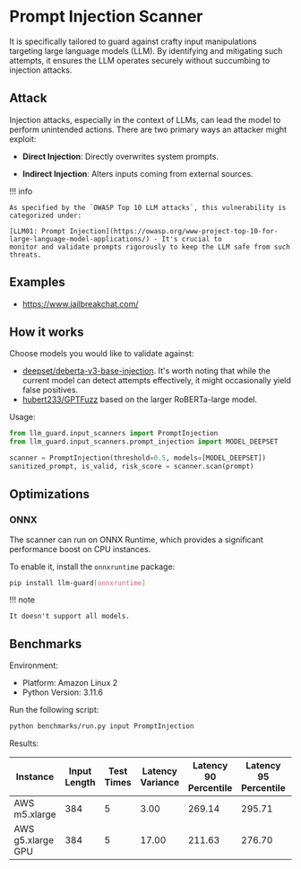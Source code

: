 # Prompt Injection Scanner

It is specifically tailored to guard against crafty input manipulations targeting large
language models (LLM). By identifying and mitigating such attempts, it ensures the LLM operates securely without
succumbing to injection attacks.

## Attack

Injection attacks, especially in the context of LLMs, can lead the model to perform unintended actions. There are two
primary ways an attacker might exploit:

- **Direct Injection**: Directly overwrites system prompts.

- **Indirect Injection**: Alters inputs coming from external sources.

!!! info

    As specified by the `OWASP Top 10 LLM attacks`, this vulnerability is categorized under:

    [LLM01: Prompt Injection](https://owasp.org/www-project-top-10-for-large-language-model-applications/) - It's crucial to
    monitor and validate prompts rigorously to keep the LLM safe from such threats.

## Examples

- https://www.jailbreakchat.com/

## How it works

Choose models you would like to validate against:

- [deepset/deberta-v3-base-injection](https://huggingface.co/deepset/deberta-v3-base-injection). It's worth noting
  that while the current model can detect attempts effectively, it might occasionally yield false positives.
- [hubert233/GPTFuzz](https://huggingface.co/hubert233/GPTFuzz) based on the larger RoBERTa-large model.

Usage:

```python
from llm_guard.input_scanners import PromptInjection
from llm_guard.input_scanners.prompt_injection import MODEL_DEEPSET

scanner = PromptInjection(threshold=0.5, models=[MODEL_DEEPSET])
sanitized_prompt, is_valid, risk_score = scanner.scan(prompt)
```

## Optimizations

### ONNX

The scanner can run on ONNX Runtime, which provides a significant performance boost on CPU instances.

To enable it, install the `onnxruntime` package:

```sh
pip install llm-guard[onnxruntime]
```

!!! note

    It doesn't support all models.

## Benchmarks

Environment:

- Platform: Amazon Linux 2
- Python Version: 3.11.6

Run the following script:

```sh
python benchmarks/run.py input PromptInjection
```

Results:

| Instance          | Input Length | Test Times | Latency Variance | Latency 90 Percentile | Latency 95 Percentile | Latency 99 Percentile | Average Latency (ms) | QPS     |
|-------------------|--------------|------------|------------------|-----------------------|-----------------------|-----------------------|----------------------|---------|
| AWS m5.xlarge     | 384          | 5          | 3.00             | 269.14                | 295.71                | 316.97                | 212.87               | 1803.91 |
| AWS g5.xlarge GPU | 384          | 5          | 17.00            | 211.63                | 276.70                | 328.76                | 81.01                | 4739.91 |

